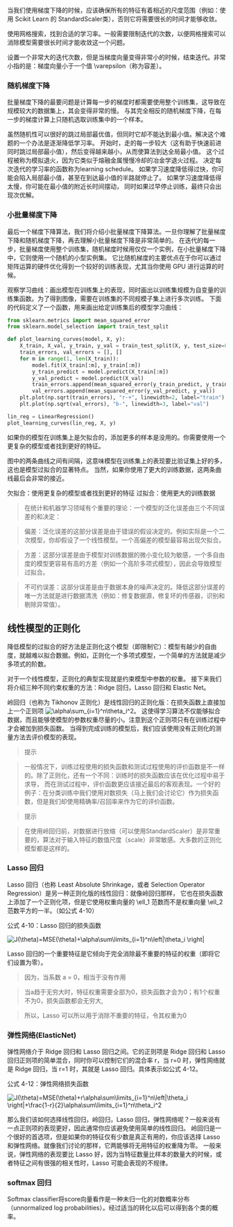 当我们使用梯度下降的时候，应该确保所有的特征有着相近的尺度范围（例如：使用 Scikit Learn 的 StandardScaler类），否则它将需要很长的时间才能够收敛。

使用网格搜索，找到合适的学习率。一般需要限制迭代的次数，以便网格搜索可以消除模型需要很长时间才能收敛这一个问题。

设置一个非常大的迭代次数，但是当梯度向量变得非常小的时候，结束迭代。非常小指的是：梯度向量小于一个值 \varepsilon（称为容差）。

### 随机梯度下降
批量梯度下降的最要问题是计算每一步的梯度时都需要使用整个训练集，这导致在规模较大的数据集上，其会变得非常的慢。
与其完全相反的随机梯度下降，在每一步的梯度计算上只随机选取训练集中的一个样本。

虽然随机性可以很好的跳过局部最优值，但同时它却不能达到最小值。解决这个难题的一个办法是逐渐降低学习率。 
开始时，走的每一步较大（这有助于快速前进同时跳过局部最小值），然后变得越来越小，从而使算法到达全局最小值。 
这个过程被称为模拟退火，因为它类似于熔融金属慢慢冷却的冶金学退火过程。 决定每次迭代的学习率的函数称为learning schedule。
如果学习速度降低得过快，你可能会陷入局部最小值，甚至在到达最小值的半路就停止了。 如果学习速度降低得太慢，你可能在最小值的附近长时间摆动，
同时如果过早停止训练，最终只会出现次优解。

### 小批量梯度下降
最后一个梯度下降算法，我们将介绍小批量梯度下降算法。一旦你理解了批量梯度下降和随机梯度下降，再去理解小批量梯度下降是非常简单的。
在迭代的每一步，批量梯度使用整个训练集，随机梯度时候用仅仅一个实例，在小批量梯度下降中，它则使用一个随机的小型实例集。
它比随机梯度的主要优点在于你可以通过矩阵运算的硬件优化得到一个较好的训练表现，尤其当你使用 GPU 进行运算的时候。

观察学习曲线：画出模型在训练集上的表现，同时画出以训练集规模为自变量的训练集函数。为了得到图像，需要在训练集的不同规模子集上进行多次训练。
下面的代码定义了一个函数，用来画出给定训练集后的模型学习曲线：
```python
from sklearn.metrics import mean_squared_error
from sklearn.model_selection import train_test_split

def plot_learning_curves(model, X, y):
    X_train, X_val, y_train, y_val = train_test_split(X, y, test_size=0.2)
    train_errors, val_errors = [], []
    for m in range(1, len(X_train)):
        model.fit(X_train[:m], y_train[:m])
        y_train_predict = model.predict(X_train[:m])
        y_val_predict = model.predict(X_val)
        train_errors.append(mean_squared_error(y_train_predict, y_train[:m]))
        val_errors.append(mean_squared_error(y_val_predict, y_val))
    plt.plot(np.sqrt(train_errors), "r-+", linewidth=2, label="train")
    plt.plot(np.sqrt(val_errors), "b-", linewidth=3, label="val")
```
```python
lin_reg = LinearRegression()
plot_learning_curves(lin_reg, X, y)
```
如果你的模型在训练集上是欠拟合的，添加更多的样本是没用的。你需要使用一个更复杂的模型或者找到更好的特征。

图中的两条曲线之间有间隔，这意味模型在训练集上的表现要比验证集上好的多，这也是模型过拟合的显著特点。
当然，如果你使用了更大的训练数据，这两条曲线最后会非常的接近。

欠拟合：使用更复杂的模型或者找到更好的特征
过拟合：使用更大的训练数据

> 在统计和机器学习领域有个重要的理论：一个模型的泛化误差由三个不同误差的和决定：

> 偏差：泛化误差的这部分误差是由于错误的假设决定的。例如实际是一个二次模型，你却假设了一个线性模型。一个高偏差的模型最容易出现欠拟合。

> 方差：这部分误差是由于模型对训练数据的微小变化较为敏感，一个多自由度的模型更容易有高的方差（例如一个高阶多项式模型），因此会导致模型过拟合。

> 不可约误差：这部分误差是由于数据本身的噪声决定的。降低这部分误差的唯一方法就是进行数据清洗（例如：修复数据源，修复坏的传感器，识别和剔除异常值）。

## 线性模型的正则化
降低模型的过拟合的好方法是正则化这个模型（即限制它）：模型有越少的自由度，就越难以拟合数据。例如，正则化一个多项式模型，一个简单的方法就是减少多项式的阶数。

对于一个线性模型，正则化的典型实现就是约束模型中参数的权重。 接下来我们将介绍三种不同约束权重的方法：Ridge 回归，Lasso 回归和 Elastic Net。

岭回归（也称为 Tikhonov 正则化）是线性回归的正则化版：在损失函数上直接加上一个正则项 ![ \alpha\sum_{i=1}^n\theta_i^2](https://github.com/Fun256/hands-on-ml-zh/blob/dev/images/tex-a21c05b05e3a61cef53414437bae86cf.gif)。
这使得学习算法不仅能够拟合数据，而且能够使模型的参数权重尽量的小。注意到这个正则项只有在训练过程中才会被加到损失函数。
当得到完成训练的模型后，我们应该使用没有正则化的测量方法去评价模型的表现。
> 提示

> 一般情况下，训练过程使用的损失函数和测试过程使用的评价函数是不一样的。除了正则化，还有一个不同：训练时的损失函数应该在优化过程中易于求导，
>而在测试过程中，评价函数更应该接近最后的客观表现。一个好的例子：在分类训练中我们使用对数损失（马上我们会讨论它）作为损失函数，但是我们却使用精确率/召回率来作为它的评价函数。

>提示

>在使用岭回归前，对数据进行放缩（可以使用StandardScaler）是非常重要的，算法对于输入特征的数值尺度（scale）非常敏感。大多数的正则化模型都是这样的。

### Lasso 回归
Lasso 回归（也称 Least Absolute Shrinkage，或者 Selection Operator Regression）是另一种正则化版的线性回归：就像岭回归那样，
它也在损失函数上添加了一个正则化项，但是它使用权重向量的 \ell_1 范数而不是权重向量 \ell_2 范数平方的一半。（如公式 4-10）

公式 4-10：Lasso 回归的损失函数

![J(\theta)=MSE(\theta)+\alpha\sum\limits_{i=1}^n\left|\theta_i \right|](https://github.com/Fun256/hands-on-ml-zh/blob/dev/images/tex-a78e85b9c0eb6446f86c17d6d2190b74.gif)

Lasso 回归的一个重要特征是它倾向于完全消除最不重要的特征的权重（即将它们设置为零）。
> 因为，当系数 a = 0，相当于没有作用

> 当a趋于无穷大时，特征权重需要全部为0，损失函数才会为0；有1个权重不为0，损失函数都会无穷大,

>所以，Lasso 可以所以用于消除不重要的特征，令其权重为0

### 弹性网络(ElasticNet)
弹性网络介于 Ridge 回归和 Lasso 回归之间。它的正则项是 Ridge 回归和 Lasso 回归正则项的简单混合，同时你可以控制它们的混合率 r，当 r=0 时，弹性网络就是 Ridge 回归，当 r=1 时，其就是 Lasso 回归。具体表示如公式 4-12。

公式 4-12：弹性网络损失函数

![J(\theta)=MSE(\theta)+r\alpha\sum\limits_{i=1}^n\left|\theta_i \right|+\frac{1-r}{2}\alpha\sum\limits_{i=1}^n\theta_i^2](https://github.com/Fun256/hands-on-ml-zh/blob/dev/images/tex-e4da079f692fe35778bbdf1fdf120d99.gif)

那么我们该如何选择线性回归，岭回归，Lasso 回归，弹性网络呢？一般来说有一点正则项的表现更好，因此通常你应该避免使用简单的线性回归。
岭回归是一个很好的首选项，但是如果你的特征仅有少数是真正有用的，你应该选择 Lasso 和弹性网络。就像我们讨论的那样，它两能够将无用特征的权重降为零。
一般来说，弹性网络的表现要比 Lasso 好，因为当特征数量比样本的数量大的时候，或者特征之间有很强的相关性时，Lasso 可能会表现的不规律。

### softmax 回归
Softmax classifier将score向量看作是一种未归一化的对数概率分布（unnormalized log probabilities）。经过适当的转化以后可以得到各个类的概率。






